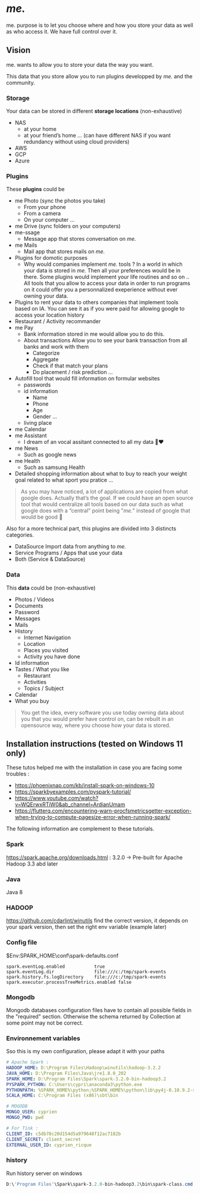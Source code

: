 # *me.*

me. purpose is to let you choose where and how you store your data as well as who access it. We have full control over it.

## Vision 

me. wants to allow you to store your data the way you want.

This data that you store allow you to run plugins developped by *me.* and the community.

### Storage

Your data can be stored in different **storage locations** (non-exhaustive) 

- NAS
    - at your home
    - at your friend’s home ... (can have different NAS if you want redundancy without using cloud providers)
- AWS
- GCP
- Azure

### Plugins

These **plugins** could be 

- me Photo (sync the photos you take)
    - From your phone
    - From a camera
    - On your computer ...
- me Drive (sync folders on your computers)
- me-ssage
    - Message app that stores conversation on *me.*
- me Mails
    - Mail app that stores mails on *me.*
- Plugins for domotic purposes
    - Why would companies implement *me.* tools ?
        In a world in which your data is stored in *me.* Then all your preferences would be in there. Some plugins would implement your life routines and so on .. All tools that you allow to access your data in order to run programs on it could offer you a personnalized exeperience without ever owning your data.
- Plugins to rent your data to others companies that implement tools based on IA.
    You can see it as if you were paid for allowing google to access your location history
- Restaurant / Activity recommander
- me Pay
    - Bank information stored in me would allow you to do this.
    - About transactions
        Allow you to see your bank transaction from all banks and work with them
        - Categorize
        - Aggregate
        - Check if that match your plans
        - Do placement / risk prediction ...
- Autofill tool that would fill information on formular websites
    - passwords
    - id information
        - Name
        - Phone
        - Age
        - Gender ...
    - living place
- me Calendar
- me Assistant
    - I dream of an vocal assitant connected to all my data 💭❤️
- me News
    - Such as google news
- me Health
    - Such as samsung Health
- Detailed shopping information about what to buy to reach your weight goal related to what sport you pratice ...

> As you may have noticed, a lot of applications are copied from what google does. Actually that’s the goal. If we could have an open source tool that would centralize all tools based on our data such as what google does with a “central” point being "*me.*" instead of google that would be good 🙂

Also for a more technical part, this plugins are divided into 3 distincts categories.

- DataSource
    Import data from anything to *me.*    
- Service
    Programs / Apps that use your data
- Both (Service & DataSource)

### Data

This **data** could be (non-exhaustive)

- Photos / Videos
- Documents
- Password
- Messages
- Mails
- History
    - Internet Navigation
    - Location
    - Places you visited
    - Activity you have done
- Id information
- Tastes / What you like
    - Restaurant
    - Activities
    - Topics / Subject
- Calendar
- What you buy

> You get the idea, every software you use today owning data about you that you would prefer have control on, can be rebuilt in an opensource way, where you choose how your data is stored.


## Installation instructions (tested on Windows 11 only)

These tutos helped me with the installation in case you are facing some troubles : 
- https://phoenixnap.com/kb/install-spark-on-windows-10
- https://sparkbyexamples.com/pyspark-tutorial/
- https://www.youtube.com/watch?v=WQErwxRTiW0&ab_channel=ArdianUmam
- https://flutterq.com/encountering-warn-procfsmetricsgetter-exception-when-trying-to-compute-pagesize-error-when-running-spark/

The following information are complement to these tutorials.

### Spark

https://spark.apache.org/downloads.html : 3.2.0 -> Pre-built for Apache Hadoop 3.3 abd later

### Java

Java 8

### HADOOP

https://github.com/cdarlint/winutils
find the correct version, it depends on your spark version, then set the right env variable (example later)

### Config file

$Env:SPARK_HOME\conf\spark-defaults.conf

````
spark.eventLog.enabled           true
spark.eventLog.dir               file:///c:/tmp/spark-events
spark.history.fs.logDirectory    file:///c:/tmp/spark-events
spark.executor.processTreeMetrics.enabled false
````

### Mongodb

Mongodb databases configuration files have to contain all possible fields in the "required" section. Otherwise the schema returned by Collection at some point may not be correct.

### Environnement variables

Sso this is my own configuration, please adapt it with your paths

````yaml
# Apache Spark :
HADOOP_HOME: D:\Program Files\Hadoop\winutils\hadoop-3.2.2
JAVA_HOME: D:\Program Files\Java\jre1.8.0_202
SPARK_HOME: D:\Program Files\Spark\spark-3.2.0-bin-hadoop3.2
PYSPARK_PYTHON: C:\Users\cypri\anaconda3\python.exe
PYTHONPATH: %SPARK_HOME%\python;%SPARK_HOME%\python\lib\py4j-0.10.9.2-src.zip;%PYTHONPATH%
SCALA_HOME: C:\Program Files (x86)\sbt\bin

# MOGODB
MONGO_USER: cyprien
MONGO_PWD: pwd

# For Tink : 
CLIENT_ID: c5db78c20d154d5a979648f12ac7182b
CLIENT_SECRET: client_secret
EXTERNAL_USER_ID: cyprien_ricque
````

### history

Run history server on windows
````powershell
D:\'Program Files'\Spark\spark-3.2.0-bin-hadoop3.2\bin\spark-class.cmd org.apache.spark.deploy.history.HistoryServer
````

